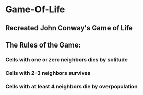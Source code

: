 # Game-Of-Life

## Recreated John Conway's Game of Life

## The Rules of the Game: 

### Cells with one or zero neighbors dies by solitude

### Cells with 2-3 neighbors survives 

### Cells with at least 4 neighbors die by overpopulation

